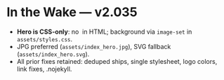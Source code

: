 # In the Wake — v2.035

- **Hero is CSS-only**: no <img> in HTML; background via `image-set` in `assets/styles.css`.
- JPG preferred (`assets/index_hero.jpg`), SVG fallback (`assets/index_hero.svg`).
- All prior fixes retained: deduped ships, single stylesheet, logo colors, link fixes, .nojekyll.
